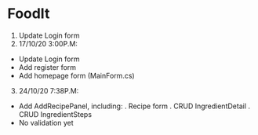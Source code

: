# FoodIt
1. Update Login form
2. 17/10/20 3:00P.M: 
  + Update Login form
  + Add register form
  + Add homepage form (MainForm.cs)
  
3. 24/10/20 7:38P.M:
  + Add AddRecipePanel, including:
    . Recipe form
    . CRUD IngredientDetail
    . CRUD IngredientSteps
  + No validation yet
